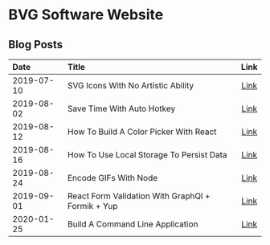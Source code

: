 # BVG Software Website

## Blog Posts

| Date       | Title                                             |                                           Link                                            |
| :--------- | :------------------------------------------------ | :---------------------------------------------------------------------------------------: |
| 2019-07-10 | SVG Icons With No Artistic Ability                |        [Link](https://benjaminbrooke.me/posts/svg-icons-with-no-artistic-ability/)        |
| 2019-08-02 | Save Time With Auto Hotkey                        |            [Link](https://benjaminbrooke.me/posts/save-time-with-auto-hotkey/)            |
| 2019-08-12 | How To Build A Color Picker With React            |               [Link](https://benjaminbrooke.me/how-to-build-a-color-picker)               |
| 2019-08-16 | How To Use Local Storage To Persist Data          |        [Link](https://benjaminbrooke.me/posts/using-local-storage-to-persist-data)        |
| 2019-08-24 | Encode GIFs With Node                             |               [Link](https://benjaminbrooke.me/posts/encode-gifs-with-node)               |
| 2019-09-01 | React Form Validation With GraphQl + Formik + Yup | [Link](https://benjaminbrooke.me/posts/react-form-validation-with-graphql-formik-and-yup) |
| 2020-01-25 | Build A Command Line Application                  |             [Link](https://benjaminbrooke.me/posts/build-a-command-line-app)              |
